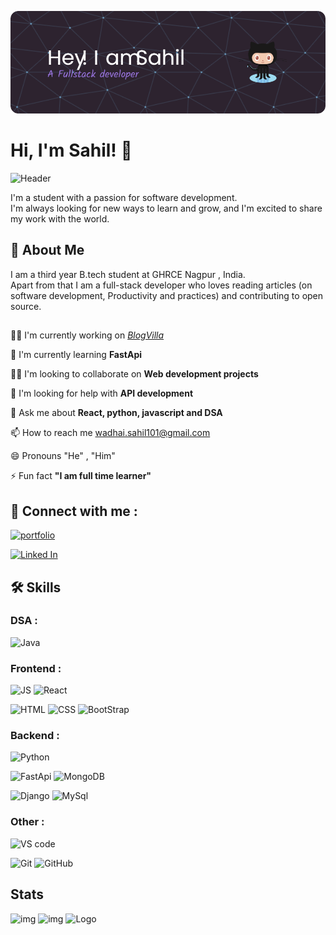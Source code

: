 
![Header](./github-header-image.png)
# Hi, I'm Sahil! 👋

![Header](https://komarev.com/ghpvc/?username=sahil-wadhai&label=Profile%20views&color=0e75b6&style=flat)

I'm a student with a passion for software development. \
I'm always looking for new ways to learn and grow, and I'm excited to share my work with the world.


## 🚀 About Me
I am a third year B.tech student at GHRCE Nagpur , India. \
Apart from that I am a full-stack developer
who loves reading articles (on software development,  Productivity and practices) and contributing to open source.

##
👩‍💻 I'm currently working on *[BlogVilla](https://github.com/sahil-wadhai/BlogVilla/)*

🧠 I'm currently learning **FastApi**

👯‍♀️ I'm looking to collaborate on **Web development projects**

🤔 I'm looking for help with **API development**

💬 Ask me about **React, python, javascript and DSA**

📫 How to reach me wadhai.sahil101@gmail.com

😄 Pronouns "He" , "Him"

⚡️ Fun fact **"I am full time learner"**


## 🔗 Connect with me :
[![portfolio](https://img.shields.io/badge/my_portfolio-000?style=for-the-badge&logo=ko-fi&logoColor=white)](https://katherineoelsner.com/)

[![Linked In](https://img.shields.io/badge/LinkedIn-0077B5?style=for-the-badge&logo=linkedin&logoColor=white)](https://katherineoelsner.com/)



## 🛠 Skills

### DSA :

![Java](https://img.shields.io/badge/Java-ED8B00?style=for-the-badge&logo=openjdk&logoColor=white)

### Frontend :

![JS](https://img.shields.io/badge/JavaScript-323330?style=for-the-badge&logo=javascript&logoColor=F7DF1E)
![React](https://img.shields.io/badge/React-20232A?style=for-the-badge&logo=react&logoColor=61DAFB)

![HTML](https://img.shields.io/badge/HTML5-E34F26?style=for-the-badge&logo=html5&logoColor=white)
![CSS](https://img.shields.io/badge/CSS3-1572B6?style=for-the-badge&logo=css3&logoColor=white)
![BootStrap](https://img.shields.io/badge/Bootstrap-563D7C?style=for-the-badge&logo=bootstrap&logoColor=white)



### Backend :
![Python](https://img.shields.io/badge/Python-FFD43B?style=for-the-badge&logo=python&logoColor=blue)

![FastApi](https://img.shields.io/badge/fastapi-109989?style=for-the-badge&logo=FASTAPI&logoColor=white)
![MongoDB](https://img.shields.io/badge/MongoDB-4EA94B?style=for-the-badge&logo=mongodb&logoColor=white)

![Django](https://img.shields.io/badge/Django-092E20?style=for-the-badge&logo=django&logoColor=green)
![MySql](https://img.shields.io/badge/MySQL-005C84?style=for-the-badge&logo=mysql&logoColor=white)

### Other :
![VS code](https://img.shields.io/badge/VSCode-0078D4?style=for-the-badge&logo=visual%20studio%20code&logoColor=white)

![Git](https://img.shields.io/badge/GIT-E44C30?style=for-the-badge&logo=git&logoColor=white)
![GitHub](https://img.shields.io/badge/GitHub-100000?style=for-the-badge&logo=github&logoColor=white)

## Stats
![img](https://github-readme-stats.vercel.app/api/top-langs?username=sahil-wadhai&show_icons=true&locale=en&layout=compact)
![img](https://github-readme-stats.vercel.app/api?username=sahil-wadhai&show_icons=true&locale=en)
![Logo](https://github-readme-streak-stats.herokuapp.com/?user=sahil-wadhai&)


